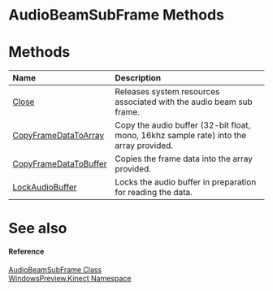 AudioBeamSubFrame Methods  
=========================  

<span id="publicmethodsSection"></span>

Methods  
=======  

<table>
<colgroup>
<col width="30%" />
<col width="60%" />
</colgroup>
<thead>
<tr class="header">
<th align="left">Name</th>
<th align="left">Description</th>
</tr>
</thead>
<tbody>
<tr class="odd">
<td align="left"><a href="Methods/Close_Method.md">Close</a></td>
<td align="left">Releases system resources associated with the audio beam sub frame.</td>
</tr>
<tr class="even">
<td align="left"><a href="Methods/CopyFrameDataToArray_Method.md">CopyFrameDataToArray</a></td>
<td align="left">Copy the audio buffer (32-bit float, mono, 16khz sample rate) into the array provided.</td>
</tr>
<tr class="odd">
<td align="left"><a href="Methods/CopyFrameDataToBuffer_Method.md">CopyFrameDataToBuffer</a></td>
<td align="left">Copies the frame data into the array provided.</td>
</tr>
<tr class="even">
<td align="left"><a href="Methods/LockAudioBuffer_Method.md">LockAudioBuffer</a></td>
<td align="left">Locks the audio buffer in preparation for reading the data.</td>
</tr>
</tbody>
</table>

<span id="ID4EI"></span>

See also  
========  

<span id="ID4EK"></span>
#### Reference  

[AudioBeamSubFrame Class](../AudioBeamSubFrame_Class.md)  
 [WindowsPreview.Kinect Namespace](../../Kinect.md)  



<!--Please do not edit the data in the comment block below.-->
<!--
TOCTitle : AudioBeamSubFrame Methods
RLTitle : AudioBeamSubFrame Methods
KeywordK : AudioBeamSubFrame class, methods
KeywordA : Methods.T:WindowsPreview.Kinect.AudioBeamSubFrame
AssetID : Methods.T:WindowsPreview.Kinect.AudioBeamSubFrame
Locale : en-us
CommunityContent : 1
TargetOS : Windows
TopicType : kbSyntax
DocSet : K4Wv2
ProjType : K4Wv2Proj
Technology : Kinect for Windows
Product : Kinect for Windows SDK v2
productversion : 20
-->
